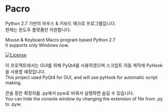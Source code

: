 # Pacro  
  
Python 2.7 기반의 마우스 &amp; 키보드 매크로 프로그램입니다.  
현재는 윈도우 플랫폼만 지원합니다.

Mouse &amp; Keyboard Macro program based Python 2.7  
It supports only Windows now.  

[![License](https://img.shields.io/badge/Licence-GNU-blue.svg)](https://github.com/skyclad0x7b7/Pacro/blob/master/LICENSE)  
  
이 프로젝트에서는 GUI를 위해 PyQt4를 사용하였으며 스크립트 자동 제작에 PyHook을 사용할 예정입니다.  
This project used PyQt4 for GUI, and will use pyHook for automatic script making.

콘솔 창은 확장자를 .py에서 pyw로 바꿔서 실행하면 숨길 수 있습니다.  
You can hide the console window by changing the extension of file from .py to .pyw.
